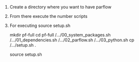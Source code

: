 1) Create a directory where you want to have parflow
2) From there execute the number scripts
3) For executing source setup.sh

      mkdir pf-full
      cd pf-full
      /.../00_system_packages.sh
      /.../01_dependencies.sh
      /.../02_parflow.sh
      /.../03_python.sh
      cp /.../setup.sh .

      source setup.sh
